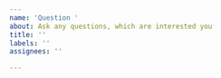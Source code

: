 ```yaml
---
name: 'Question '
about: Ask any questions, which are interested you
title: ''
labels: ''
assignees: ''

---
```



